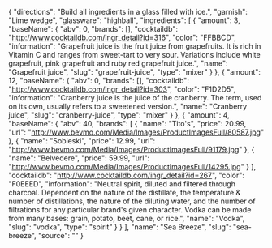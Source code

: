 {
    "directions": "Build all ingredients in a glass filled with ice.",
    "garnish": "Lime wedge",
    "glassware": "highball",
    "ingredients": [
        {
            "amount": 3,
            "baseName": {
                "abv": 0,
                "brands": [],
                "cocktaildb": "http://www.cocktaildb.com/ingr_detail?id=316",
                "color": "FFBBCD",
                "information": "Grapefruit juice is the fruit juice from grapefruits. It is rich in Vitamin C and ranges from sweet-tart to very sour. Variations include white grapefruit, pink grapefruit and ruby red grapefruit juice.",
                "name": "Grapefruit juice",
                "slug": "grapefruit-juice",
                "type": "mixer"
            }
        },
        {
            "amount": 12,
            "baseName": {
                "abv": 0,
                "brands": [],
                "cocktaildb": "http://www.cocktaildb.com/ingr_detail?id=303",
                "color": "F1D2D5",
                "information": "Cranberry juice is the juice of the cranberry. The term, used on its own, usually refers to a sweetened version.",
                "name": "Cranberry juice",
                "slug": "cranberry-juice",
                "type": "mixer"
            }
        },
        {
            "amount": 4,
            "baseName": {
                "abv": 40,
                "brands": [
                    {
                        "name": "Tito's",
                        "price": 20.99,
                        "url": "http://www.bevmo.com/Media/Images/ProductImagesFull/80587.jpg"
                    },
                    {
                        "name": "Sobieski",
                        "price": 12.99,
                        "url": "http://www.bevmo.com/Media/Images/ProductImagesFull/91179.jpg"
                    },
                    {
                        "name": "Belvedere",
                        "price": 59.99,
                        "url": "http://www.bevmo.com/Media/Images/ProductImagesFull/14295.jpg"
                    }
                ],
                "cocktaildb": "http://www.cocktaildb.com/ingr_detail?id=267",
                "color": "F0EEED",
                "information": "Neutral spirit, diluted and filtered through charcoal. Dependent on the nature of the distillate, the temperature & number of distillations, the nature of the diluting water, and the number of filtrations for any particular brand's given character. Vodka can be made from many bases: grain, potato, beet, cane, or rice.",
                "name": "Vodka",
                "slug": "vodka",
                "type": "spirit"
            }
        }
    ],
    "name": "Sea Breeze",
    "slug": "sea-breeze",
    "source": ""
}